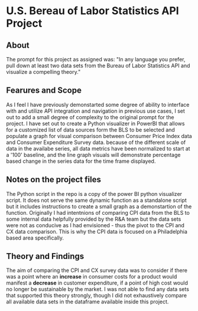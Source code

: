 # U.S. Bereau of Labor Statistics API Project

## About

The prompt for this project as assigned was: "In any language you prefer, pull down at least two data sets from the Bureau of Labor Statistics API and visualize a compelling theory."

## Fearures and Scope

As I feel I have previously demonstarted some degree of ability to interface with and utilize API integration and navigation in previous use cases, I set out to add a small degree of complexity to the original prompt for the project. 
I have set out to create a Python visualizer in PowerBI that allows for a customized list of data sources form the BLS to be selected and populate a graph for visual comparison between Consumer Price Index data and Consumer Expenditure Survey data.
because of the different scale of data in the availabe series, all data metrics have been normalized to start at a '100' baseline, and the line graph visuals will demonstrate percentage based change in the series data for the time frame displayed.

## Notes on the project files

The Python script in the repo is a copy of the power BI python visualizer script. It does not serve the same dynamic function as a standalone script but it includes instructions to create a small graph as a demonstartion of the function.
Originally I had intentnions of comparing CPI data from the BLS to some internal data helpfully provided by the R&A team but the data sets were not as conducive as I had envisioned - thus the pivot to the CPI and CX data comparison. This is why the CPI data is focused on a Philadelphia based area specifically.

## Theory and Findings

The aim of comparing the CPI and CX survey data was to consider if there was a point where an **increase** in consumer costs for a product would manifest a **decrease** in customer expenditure, if a point of high cost would no longer be sustainable by the market. 
I was not able to find any data sets that supported this theory strongly, though I did not exhaustively compare all available data sets in the dataframe available inside this project.
